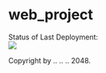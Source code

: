 # web_project



Status of Last Deployment:<br>
<img src="https://github.com/adv-it/github-actions-part2-cicd-to-aws/workflows/CI-CD-Pipeline-to-AWS-ElasticBeanstalk/badge.svg?branch=master"><br>



Copyright by .. .. .. 2048.
